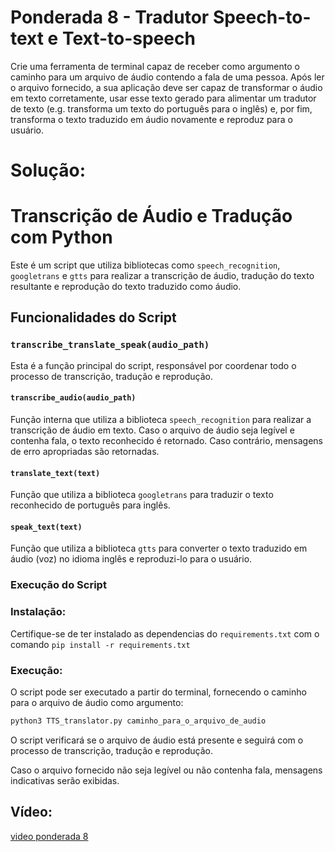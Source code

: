 # Ponderada 8 - Tradutor Speech-to-text e Text-to-speech

Crie uma ferramenta de terminal capaz de receber como argumento o caminho para um arquivo de áudio contendo a fala de uma pessoa. Após ler o arquivo fornecido, a sua aplicação deve ser capaz de transformar o áudio em texto corretamente, usar esse texto gerado para alimentar um tradutor de texto (e.g. transforma um texto do português para o inglês) e, por fim, transforma o texto traduzido em áudio novamente e reproduz para o usuário.

# Solução:

# Transcrição de Áudio e Tradução com Python

Este é um script que utiliza bibliotecas como `speech_recognition`, `googletrans` e `gtts` para realizar a transcrição de áudio, tradução do texto resultante e reprodução do texto traduzido como áudio.

## Funcionalidades do Script

### `transcribe_translate_speak(audio_path)`

Esta é a função principal do script, responsável por coordenar todo o processo de transcrição, tradução e reprodução.

#### `transcribe_audio(audio_path)`

Função interna que utiliza a biblioteca `speech_recognition` para realizar a transcrição de áudio em texto. Caso o arquivo de áudio seja legível e contenha fala, o texto reconhecido é retornado. Caso contrário, mensagens de erro apropriadas são retornadas.

#### `translate_text(text)`

Função que utiliza a biblioteca `googletrans` para traduzir o texto reconhecido de português para inglês.

#### `speak_text(text)`

Função que utiliza a biblioteca `gtts` para converter o texto traduzido em áudio (voz) no idioma inglês e reproduzi-lo para o usuário.

### Execução do Script

### Instalação:

Certifique-se de ter instalado as dependencias do `requirements.txt` com o comando `pip install -r requirements.txt`

### Execução:

O script pode ser executado a partir do terminal, fornecendo o caminho para o arquivo de áudio como argumento:
```bash
python3 TTS_translator.py caminho_para_o_arquivo_de_audio
```

O script verificará se o arquivo de áudio está presente e seguirá com o processo de transcrição, tradução e reprodução.

Caso o arquivo fornecido não seja legível ou não contenha fala, mensagens indicativas serão exibidas.

## Vídeo:
<a href= "https://youtu.be/EsxoB-_w7qg"> video ponderada 8 </a>
